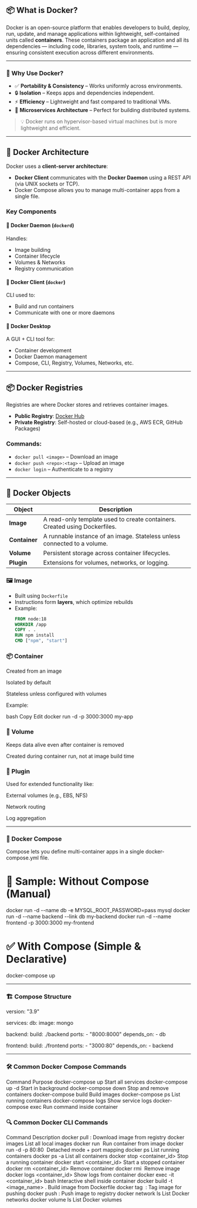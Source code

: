 ## 📦 What is Docker?

Docker is an open-source platform that enables developers to build, deploy, run, update, and manage applications within lightweight, self-contained units called **containers**. These containers package an application and all its dependencies — including code, libraries, system tools, and runtime — ensuring consistent execution across different environments.

---

### 🔧 Why Use Docker?

- ✅ **Portability & Consistency** – Works uniformly across environments.
- 🔒 **Isolation** – Keeps apps and dependencies independent.
- ⚡ **Efficiency** – Lightweight and fast compared to traditional VMs.
- 🧩 **Microservices Architecture** – Perfect for building distributed systems.

> 💡 Docker runs on hypervisor-based virtual machines but is more lightweight and efficient.

---

## 🧱 Docker Architecture

Docker uses a **client-server architecture**:

- **Docker Client** communicates with the **Docker Daemon** using a REST API (via UNIX sockets or TCP).
- Docker Compose allows you to manage multi-container apps from a single file.

### Key Components

#### 🔹 Docker Daemon (`dockerd`)
Handles:
- Image building
- Container lifecycle
- Volumes & Networks
- Registry communication

#### 🔹 Docker Client (`docker`)
CLI used to:
- Build and run containers
- Communicate with one or more daemons

#### 🔹 Docker Desktop
A GUI + CLI tool for:
- Container development
- Docker Daemon management
- Compose, CLI, Registry, Volumes, Networks, etc.

---

## 📦 Docker Registries

Registries are where Docker stores and retrieves container images.

- **Public Registry**: [Docker Hub](https://hub.docker.com)
- **Private Registry**: Self-hosted or cloud-based (e.g., AWS ECR, GitHub Packages)

### Commands:
- `docker pull <image>` – Download an image
- `docker push <repo>:<tag>` – Upload an image
- `docker login` – Authenticate to a registry

---

## 🧩 Docker Objects

| Object      | Description |
|-------------|-------------|
| **Image**   | A read-only template used to create containers. Created using Dockerfiles. |
| **Container** | A runnable instance of an image. Stateless unless connected to a volume. |
| **Volume**  | Persistent storage across container lifecycles. |
| **Plugin**  | Extensions for volumes, networks, or logging. |

### 🖼️ Image

- Built using `Dockerfile`
- Instructions form **layers**, which optimize rebuilds
- Example:
  ```dockerfile
  FROM node:18
  WORKDIR /app
  COPY . .
  RUN npm install
  CMD ["npm", "start"]
  
### 📦 Container
Created from an image

Isolated by default

Stateless unless configured with volumes

Example:

bash
Copy
Edit
docker run -d -p 3000:3000 my-app

### 💾 Volume
Keeps data alive even after container is removed

Created during container run, not at image build time

### 🔌 Plugin
Used for extended functionality like:

External volumes (e.g., EBS, NFS)

Network routing

Log aggregation

---

### 🧩 Docker Compose

Compose lets you define multi-container apps in a single docker-compose.yml file.

# 📄 Sample: Without Compose (Manual)

docker run -d --name db -e MYSQL_ROOT_PASSWORD=pass mysql
docker run -d --name backend --link db my-backend
docker run -d --name frontend -p 3000:3000 my-frontend

# ✅ With Compose (Simple & Declarative)

docker-compose up

---

### 🏗️ Compose Structure

version: "3.9"

services:
  db:
    image: mongo

  backend:
    build: ./backend
    ports:
      - "8000:8000"
    depends_on:
      - db

  frontend:
    build: ./frontend
    ports:
      - "3000:80"
    depends_on:
      - backend

---

  
### 🛠️ Common Docker Compose Commands
Command	Purpose
docker-compose up	Start all services
docker-compose up -d	Start in background
docker-compose down	Stop and remove containers
docker-compose build	Build images
docker-compose ps	List running containers
docker-compose logs	Show service logs
docker-compose exec <svc>	Run command inside container

### 🔍 Common Docker CLI Commands
Command	Description
docker pull <image>:<tag>	Download image from registry
docker images	List all local images
docker run <image>	Run container from image
docker run -d -p 80:80 <image>	Detached mode + port mapping
docker ps	List running containers
docker ps -a	List all containers
docker stop <container_id>	Stop a running container
docker start <container_id>	Start a stopped container
docker rm <container_id>	Remove container
docker rmi <image>	Remove image
docker logs <container_id>	Show logs from container
docker exec -it <container_id> bash	Interactive shell inside container
docker build -t <image_name> .	Build image from Dockerfile
docker tag <image> <repo>:<tag>	Tag image for pushing
docker push <repo>:<tag>	Push image to registry
docker network ls	List Docker networks
docker volume ls	List Docker volumes
